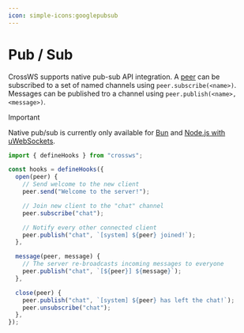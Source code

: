 ```yaml
---
icon: simple-icons:googlepubsub
---
```


# Pub / Sub

CrossWS supports native pub-sub API integration. A [peer](/guide/peer) can be subscribed to a set of named channels using `peer.subscribe(<name>)`. Messages can be published tro a channel using `peer.publish(<name>, <message>)`.

> [!IMPORTANT]
> Native pub/sub is currently only available for [Bun](/adapters/bun) and [Node.js with uWebSockets](http://localhost:4000/adapters/node#uwebsockets).

```js
import { defineHooks } from "crossws";

const hooks = defineHooks({
  open(peer) {
    // Send welcome to the new client
    peer.send("Welcome to the server!");

    // Join new client to the "chat" channel
    peer.subscribe("chat");

    // Notify every other connected client
    peer.publish("chat", `[system] ${peer} joined!`);
  },

  message(peer, message) {
    // The server re-broadcasts incoming messages to everyone
    peer.publish("chat", `[${peer}] ${message}`);
  },

  close(peer) {
    peer.publish("chat", `[system] ${peer} has left the chat!`);
    peer.unsubscribe("chat");
  },
});
```

